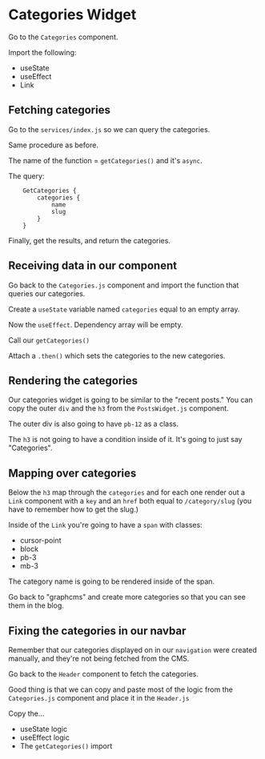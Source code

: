 # Categories Widget

Go to the `Categories` component.

Import the following:
- useState
- useEffect
- Link

## Fetching categories

Go to the `services/index.js` so we can query the categories.

Same procedure as before.

The name of the function = `getCategories()` and it's `async`.

The query:

        GetCategories {
            categories {
                name
                slug
            }
        }

Finally, get the results, and return the categories.

## Receiving data in our component

Go back to the `Categories.js` component and import the function that queries our categories.

Create a `useState` variable named `categories` equal to an empty array.

Now the `useEffect`. Dependency array will be empty.

Call our `getCategories()`

Attach a `.then()` which sets the categories to the new categories.

## Rendering the categories

Our categories widget is going to be similar to the "recent posts." You can copy the outer `div` and the `h3` from the `PostsWidget.js` component.

The outer div is also going to have `pb-12` as a class.

The `h3` is not going to have a condition inside of it. It's going to just say "Categories".

## Mapping over categories

Below the `h3` map through the `categories` and for each one render out a `Link` component with a `key` and an `href` both equal to `/category/slug` (you have to remember how to get the slug.)

Inside of the `Link` you're going to have a `span` with classes:
- cursor-point
- block
- pb-3
- mb-3

The category name is going to be rendered inside of the span.

Go back to "graphcms" and create more categories so that you can see them in the blog.

## Fixing the categories in our navbar

Remember that our categories displayed on in our `navigation` were created manually, and they're not being fetched from the CMS.

Go back to the `Header` component to fetch the categories.

Good thing is that we can copy and paste most of the logic from the `Categories.js` component and place it in the `Header.js`

Copy the...
- useState logic
- useEffect logic
- The `getCategories()` import
